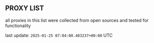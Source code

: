 ## PROXY LIST

all proxies in this list were collected from open sources and tested for functionality

last update: `2025-01-25 07:04:00.403237+00:00` UTC